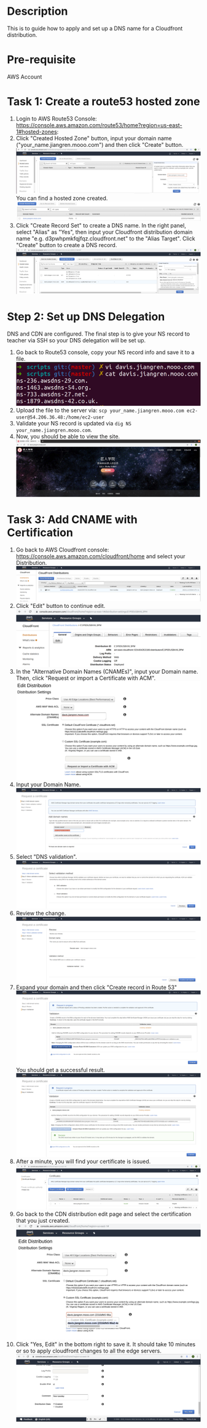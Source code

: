 # Description

This is to guide how to apply and set up a DNS name for a Cloudfront distribution.

# Pre-requisite

AWS Account


# Task 1: Create a route53 hosted zone

1. Login to AWS Route53 Console: https://console.aws.amazon.com/route53/home?region=us-east-1#hosted-zones:
2. Click "Created Hosted Zone" button, input your domain name ("your_name.jiangren.mooo.com") and then click "Create" button.
![Alt text](images/DNS1.png?raw=true)
You can find a hosted zone created.
![Alt text](images/DNS2.png?raw=true)
3. Click "Create Record Set" to create a DNS name. In the right panel, select "Alias" as "Yes", then input your Cloudfront distribution domain name "e.g. d3pwhpmkfqjfqz.cloudfront.net" to the "Alias Target". Click "Create" button to create a DNS record.
![Alt text](images/DNS3.png?raw=true)

# Step 2: Set up DNS Delegation
DNS and CDN are configured. The final step is to give your NS record to teacher via SSH so your DNS delegation will be set up.
1. Go back to Route53 console, copy your NS record info and save it to a file. 
![Alt text](images/DNS15.png?raw=true)
2. Upload the file to the server via: `scp your_name.jiangren.mooo.com ec2-user@54.206.36.48:/home/ec2-user`
3. Validate your NS record is updated via `dig NS your_name.jiangren.mooo.com`.
4. Now, you should be able to view the site.
![Alt text](images/DNS16.png?raw=true)

# Task 3: Add CNAME with Certification
1. Go back to AWS Cloudfront console: https://console.aws.amazon.com/cloudfront/home and select your Distribution.
![Alt text](images/DNS4_1.png?raw=true)
2. Click "Edit" button to continue edit.
![Alt text](images/DNS4.png?raw=true)
3. In the "Alternative Domain Names (CNAMEs)", input your Domain name. Then, click "Request or import a Certificate with ACM".
![Alt text](images/DNS5.png?raw=true)
4. Input your Domain Name.
![Alt text](images/DNS6.png?raw=true)
5. Select "DNS validation".
![Alt text](images/DNS7.png?raw=true)
6. Review the change.
![Alt text](images/DNS8.png?raw=true)
7. Expand your domain and then click "Create record in Route 53"
![Alt text](images/DNS9.png?raw=true)
You should get a successful result.
![Alt text](images/DNS11.png?raw=true)
8. After a minute, you will find your certificate is issued.
![Alt text](images/DNS12.png?raw=true)
9. Go back to the CDN distribution edit page and select the certification that you just created.
![Alt text](images/DNS13.png?raw=true)
10. Click "Yes, Edit" in the bottom right to save it. It should take 10 minutes or so to apply cloudfront changes to all the edge servers.
![Alt text](images/DNS14.png?raw=true)
